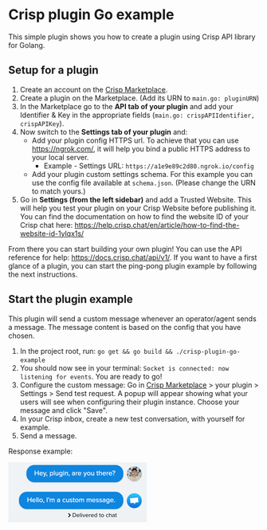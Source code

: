 # Crisp plugin Go example

This simple plugin shows you how to create a plugin using Crisp API library for Golang.

## Setup for a plugin

1. Create an account on the [Crisp Marketplace].
2. Create a plugin on the Marketplace. (Add its URN to `main.go: pluginURN`)
3. In the Marketplace go to the **API tab of your plugin** and add your Identifier & Key in the appropriate fields (`main.go: crispAPIIdentifier, crispAPIKey`).
4. Now switch to the **Settings tab of your plugin** and:
   * Add your plugin config HTTPS url. To achieve that you can use https://ngrok.com/, it will help you bind a public HTTPS address to your local server.
      * Example - Settings URL: `https://a1e9e89c2d80.ngrok.io/config`
   * Add your plugin custom settings schema. For this example you can use the config file available at `schema.json`. (Please change the URN to match yours.)
5. Go in **Settings (from the left sidebar)** and add a Trusted Website. This will help you test your plugin on your Crisp Website before publishing it. You can find the documentation on how to find the website ID of your Crisp chat here: https://help.crisp.chat/en/article/how-to-find-the-website-id-1ylqx1s/

From there you can start building your own plugin! You can use the API reference for help: https://docs.crisp.chat/api/v1/.
If you want to have a first glance of a plugin, you can start the ping-pong plugin example by following the next instructions.

## Start the plugin example

This plugin will send a custom message whenever an operator/agent sends a message. The message content is based on the config that you have chosen.

1. In the project root, run: `go get && go build && ./crisp-plugin-go-example`
2. You should now see in your terminal: `Socket is connected: now listening for events`. You are ready to go!
3. Configure the custom message: Go in [Crisp Marketplace] > your plugin > Settings > Send test request. A popup will appear showing what your users will see when configuring their plugin instance. Choose your message and click "Save".
3. In your Crisp inbox, create a new test conversation, with yourself for example.
4. Send a message.

Response example:

![img.png](example_response.png)

[Crisp Marketplace]: https://marketplace.crisp.chat/
